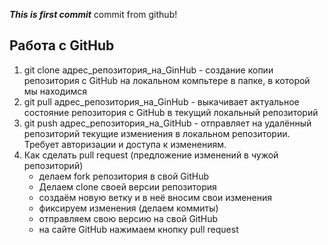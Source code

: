 ***This is first commit***
commit from github!

## Работа с GitHub

1. git clone адрес_репозитория_на_GinHub - создание копии репозитория с GitHub на локальном компьтере в папке, в которой мы находимся
2. git pull адрес_репозитория_на_GinHub - выкачивает актуальное состояние репозитория с GitHub в текущий локальный репозиторий
3. git push адрес_репозитория_на_GitHub - отправляет на удалённый репозиторий текущие измениения в локальном репозитории. Требует авторизации и доступа к изменениям.
4. Как сделать pull request (предложение изменений в чужой репозиторий)
    - делаем fork репозитория в свой GitHub
    - Делаем clone своей версии репозитория
    - создаём новую ветку и в неё вносим свои изменения
    - фиксируем изменения (делаем коммиты)
    - отправляем свою версию на свой GitHub
    - на сайте GitHub нажимаем кнопку pull request